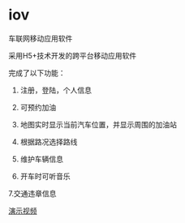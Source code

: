 # iov
车联网移动应用软件

采用H5+技术开发的跨平台移动应用软件

完成了以下功能：
 

1.  注册，登陆，个人信息

2.  可预约加油

3.  地图实时显示当前汽车位置，并显示周围的加油站

4.  根据路况选择路线

5.  维护车辆信息

6.  开车时可听音乐

7.交通违章信息

[演示视频][1]


  [1]: http://v.youku.com/v_show/id_XMzQwNTEzNzk0NA==.html?spm=a2h3j.8428770.3416059.1
